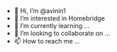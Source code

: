 - 👋 Hi, I’m @avinin1
- 👀 I’m interested in Homebridge
- 🌱 I’m currently learning ...
- 💞️ I’m looking to collaborate on ...
- 📫 How to reach me ...

<!---
avinin1/avinin1 is a ✨ special ✨ repository because its `README.md` (this file) appears on your GitHub profile.
You can click the Preview link to take a look at your changes.
--->

